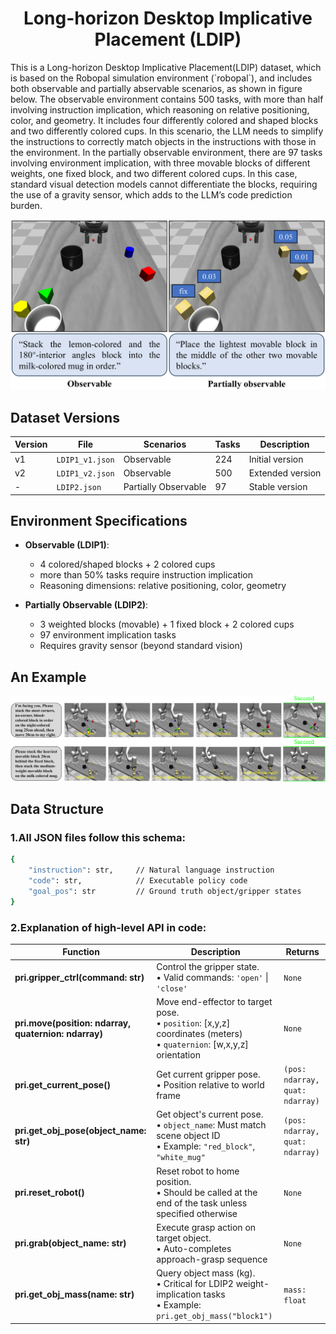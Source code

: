 <h1 align="center">
Long-horizon Desktop Implicative Placement (LDIP)
</h1>
This is a Long-horizon Desktop Implicative Placement(LDIP) dataset, which is based on the Robopal simulation environment (`robopal`), and includes both observable and partially abservable scenarios, as shown in figure below. The observable environment contains 500 tasks, with more than half involving instruction implication, which reasoning on relative positioning, color, and geometry. It includes four differently colored and shaped blocks and two differently colored cups. In this scenario, the LLM needs to simplify the instructions to correctly match objects in the instructions with those in the environment. In the partially observable environment, there are 97 tasks involving environment implication, with three movable blocks of different weights, one fixed block, and two different colored cups. In this case, standard visual detection models cannot differentiate the blocks, requiring the use of a gravity sensor, which adds to the LLM’s code prediction burden.

![LDIP Introduction](https://github.com/Ghbbbbb/Triple-S/blob/main/assets/LDIP.png)


## Dataset Versions
| Version | File | Scenarios | Tasks | Description |
|---------|------|-----------|-------|-------------|
| v1 | `LDIP1_v1.json` | Observable | 224 | Initial version|
| v2 | `LDIP1_v2.json` | Observable | 500 | Extended version|
| - | `LDIP2.json` | Partially Observable | 97 | Stable version |

## Environment Specifications
- **Observable (LDIP1)**:
  - 4 colored/shaped blocks + 2 colored cups
  - more than 50% tasks require instruction implication
  - Reasoning dimensions: relative positioning, color, geometry

- **Partially Observable (LDIP2)**:
  - 3 weighted blocks (movable) + 1 fixed block + 2 colored cups
  - 97 environment implication tasks
  - Requires gravity sensor (beyond standard vision)

## An Example
![Task Example](https://github.com/Ghbbbbb/Triple-S/blob/main/assets/Example.png)

## Data Structure
### 1.All JSON files follow this schema:
```bash
{
    "instruction": str,     // Natural language instruction
    "code": str,            // Executable policy code
    "goal_pos": str         // Ground truth object/gripper states
}
```

### 2.Explanation of high-level API in code:


| Function | Description | Returns |
|----------|-------------|---------|
| **pri.gripper_ctrl(command: str)** | Control the gripper state.<br>• Valid commands: `'open'` \| `'close'` | `None` |
| **pri.move(position: ndarray, quaternion: ndarray)** | Move end-effector to target pose.<br>• `position`: [x,y,z] coordinates (meters)<br>• `quaternion`: [w,x,y,z] orientation | `None` |
| **pri.get_current_pose()** | Get current gripper pose.<br>• Position relative to world frame<br>| `(pos: ndarray, quat: ndarray)` |
| **pri.get_obj_pose(object_name: str)** | Get object's current pose.<br>• `object_name`: Must match scene object ID<br>• Example: `"red_block"`, `"white_mug"` | `(pos: ndarray, quat: ndarray)` |
| **pri.reset_robot()** | Reset robot to home position.<br>• Should be called at the end of the task unless specified otherwise| `None` |
| **pri.grab(object_name: str)** | Execute grasp action on target object.<br>• Auto-completes approach-grasp sequence| `None` |
| **pri.get_obj_mass(name: str)** | Query object mass (kg).<br>• Critical for LDIP2 weight-implication tasks<br>• Example: `pri.get_obj_mass("block1")` | `mass: float` |

